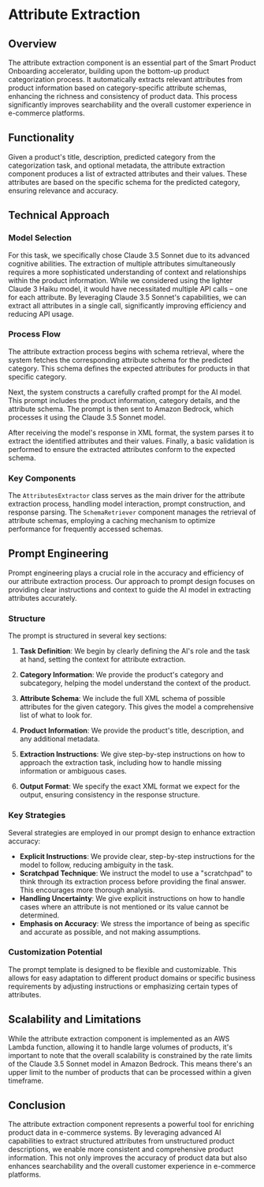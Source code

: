 # Attribute Extraction

## Overview

The attribute extraction component is an essential part of the Smart Product Onboarding accelerator, building upon the bottom-up product categorization process. It automatically extracts relevant attributes from product information based on category-specific attribute schemas, enhancing the richness and consistency of product data. This process significantly improves searchability and the overall customer experience in e-commerce platforms.

## Functionality

Given a product's title, description, predicted category from the categorization task, and optional metadata, the attribute extraction component produces a list of extracted attributes and their values. These attributes are based on the specific schema for the predicted category, ensuring relevance and accuracy.

## Technical Approach

### Model Selection

For this task, we specifically chose Claude 3.5 Sonnet due to its advanced cognitive abilities. The extraction of multiple attributes simultaneously requires a more sophisticated understanding of context and relationships within the product information. While we considered using the lighter Claude 3 Haiku model, it would have necessitated multiple API calls – one for each attribute. By leveraging Claude 3.5 Sonnet's capabilities, we can extract all attributes in a single call, significantly improving efficiency and reducing API usage.

### Process Flow

The attribute extraction process begins with schema retrieval, where the system fetches the corresponding attribute schema for the predicted category. This schema defines the expected attributes for products in that specific category.

Next, the system constructs a carefully crafted prompt for the AI model. This prompt includes the product information, category details, and the attribute schema. The prompt is then sent to Amazon Bedrock, which processes it using the Claude 3.5 Sonnet model.

After receiving the model's response in XML format, the system parses it to extract the identified attributes and their values. Finally, a basic validation is performed to ensure the extracted attributes conform to the expected schema.

### Key Components

The `AttributesExtractor` class serves as the main driver for the attribute extraction process, handling model interaction, prompt construction, and response parsing. The `SchemaRetriever` component manages the retrieval of attribute schemas, employing a caching mechanism to optimize performance for frequently accessed schemas.

## Prompt Engineering

Prompt engineering plays a crucial role in the accuracy and efficiency of our attribute extraction process. Our approach to prompt design focuses on providing clear instructions and context to guide the AI model in extracting attributes accurately.

### Structure

The prompt is structured in several key sections:

1. **Task Definition**: We begin by clearly defining the AI's role and the task at hand, setting the context for attribute extraction.

2. **Category Information**: We provide the product's category and subcategory, helping the model understand the context of the product.

3. **Attribute Schema**: We include the full XML schema of possible attributes for the given category. This gives the model a comprehensive list of what to look for.

4. **Product Information**: We provide the product's title, description, and any additional metadata.

5. **Extraction Instructions**: We give step-by-step instructions on how to approach the extraction task, including how to handle missing information or ambiguous cases.

6. **Output Format**: We specify the exact XML format we expect for the output, ensuring consistency in the response structure.

### Key Strategies

Several strategies are employed in our prompt design to enhance extraction accuracy:

- **Explicit Instructions**: We provide clear, step-by-step instructions for the model to follow, reducing ambiguity in the task.
- **Scratchpad Technique**: We instruct the model to use a "scratchpad" to think through its extraction process before providing the final answer. This encourages more thorough analysis.
- **Handling Uncertainty**: We give explicit instructions on how to handle cases where an attribute is not mentioned or its value cannot be determined.
- **Emphasis on Accuracy**: We stress the importance of being as specific and accurate as possible, and not making assumptions.

### Customization Potential

The prompt template is designed to be flexible and customizable. This allows for easy adaptation to different product domains or specific business requirements by adjusting instructions or emphasizing certain types of attributes.

## Scalability and Limitations

While the attribute extraction component is implemented as an AWS Lambda function, allowing it to handle large volumes of products, it's important to note that the overall scalability is constrained by the rate limits of the Claude 3.5 Sonnet model in Amazon Bedrock. This means there's an upper limit to the number of products that can be processed within a given timeframe.

## Conclusion

The attribute extraction component represents a powerful tool for enriching product data in e-commerce systems. By leveraging advanced AI capabilities to extract structured attributes from unstructured product descriptions, we enable more consistent and comprehensive product information. This not only improves the accuracy of product data but also enhances searchability and the overall customer experience in e-commerce platforms.
